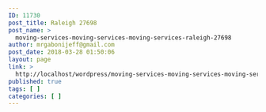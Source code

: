 ```yaml
---
ID: 11730
post_title: Raleigh 27698
post_name: >
  moving-services-moving-services-moving-services-raleigh-27698
author: mrgabonijeff@gmail.com
post_date: 2018-03-28 01:50:06
layout: page
link: >
  http://localhost/wordpress/moving-services-moving-services-moving-services-raleigh-27698/
published: true
tags: [ ]
categories: [ ]
---
```

